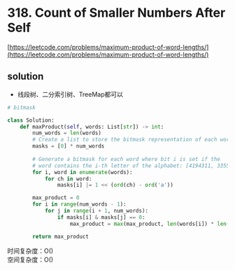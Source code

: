 # 318. Count of Smaller Numbers After Self
[https://leetcode.com/problems/maximum-product-of-word-lengths/](https://leetcode.com/problems/maximum-product-of-word-lengths/)


## solution

- 线段树、二分索引树、TreeMap都可以

```python
# bitmask

class Solution:
    def maxProduct(self, words: List[str]) -> int:
        num_words = len(words)
        # Create a list to store the bitmask representation of each word
        masks = [0] * num_words
        
        # Generate a bitmask for each word where bit i is set if the 
        # word contains the i-th letter of the alphabet: [4194311, 33554435, 16416, 131075, 8921120, 63]
        for i, word in enumerate(words):
            for ch in word:
                masks[i] |= 1 << (ord(ch) - ord('a'))

        max_product = 0
        for i in range(num_words - 1):
            for j in range(i + 1, num_words):
                if masks[i] & masks[j] == 0:
                    max_product = max(max_product, len(words[i]) * len(words[j]))

        return max_product
```
时间复杂度：O() <br>
空间复杂度：O()
